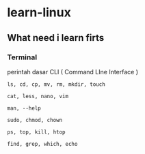 # learn-linux
 ## What need i learn firts
 ### Terminal
  perintah dasar CLI ( Command LIne Interface )
  
  ```
  ls, cd, cp, mv, rm, mkdir, touch

  cat, less, nano, vim

  man, --help

  sudo, chmod, chown

  ps, top, kill, htop

  find, grep, which, echo 
  ```
 
